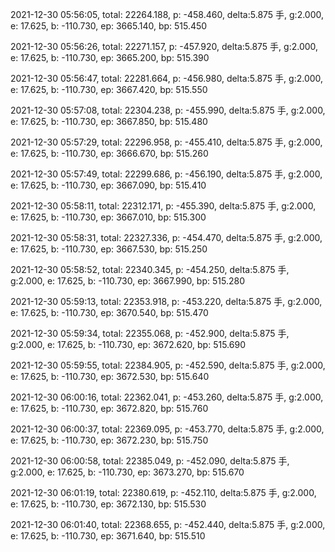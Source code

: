 2021-12-30 05:56:05, total: 22264.188, p: -458.460, delta:5.875 手, g:2.000, e: 17.625, b: -110.730, ep: 3665.140, bp: 515.450

2021-12-30 05:56:26, total: 22271.157, p: -457.920, delta:5.875 手, g:2.000, e: 17.625, b: -110.730, ep: 3665.200, bp: 515.390

2021-12-30 05:56:47, total: 22281.664, p: -456.980, delta:5.875 手, g:2.000, e: 17.625, b: -110.730, ep: 3667.420, bp: 515.550

2021-12-30 05:57:08, total: 22304.238, p: -455.990, delta:5.875 手, g:2.000, e: 17.625, b: -110.730, ep: 3667.850, bp: 515.480

2021-12-30 05:57:29, total: 22296.958, p: -455.410, delta:5.875 手, g:2.000, e: 17.625, b: -110.730, ep: 3666.670, bp: 515.260

2021-12-30 05:57:49, total: 22299.686, p: -456.190, delta:5.875 手, g:2.000, e: 17.625, b: -110.730, ep: 3667.090, bp: 515.410

2021-12-30 05:58:11, total: 22312.171, p: -455.390, delta:5.875 手, g:2.000, e: 17.625, b: -110.730, ep: 3667.010, bp: 515.300

2021-12-30 05:58:31, total: 22327.336, p: -454.470, delta:5.875 手, g:2.000, e: 17.625, b: -110.730, ep: 3667.530, bp: 515.250

2021-12-30 05:58:52, total: 22340.345, p: -454.250, delta:5.875 手, g:2.000, e: 17.625, b: -110.730, ep: 3667.990, bp: 515.280

2021-12-30 05:59:13, total: 22353.918, p: -453.220, delta:5.875 手, g:2.000, e: 17.625, b: -110.730, ep: 3670.540, bp: 515.470

2021-12-30 05:59:34, total: 22355.068, p: -452.900, delta:5.875 手, g:2.000, e: 17.625, b: -110.730, ep: 3672.620, bp: 515.690

2021-12-30 05:59:55, total: 22384.905, p: -452.590, delta:5.875 手, g:2.000, e: 17.625, b: -110.730, ep: 3672.530, bp: 515.640

2021-12-30 06:00:16, total: 22362.041, p: -453.260, delta:5.875 手, g:2.000, e: 17.625, b: -110.730, ep: 3672.820, bp: 515.760

2021-12-30 06:00:37, total: 22369.095, p: -453.770, delta:5.875 手, g:2.000, e: 17.625, b: -110.730, ep: 3672.230, bp: 515.750

2021-12-30 06:00:58, total: 22385.049, p: -452.090, delta:5.875 手, g:2.000, e: 17.625, b: -110.730, ep: 3673.270, bp: 515.670

2021-12-30 06:01:19, total: 22380.619, p: -452.110, delta:5.875 手, g:2.000, e: 17.625, b: -110.730, ep: 3672.130, bp: 515.530

2021-12-30 06:01:40, total: 22368.655, p: -452.440, delta:5.875 手, g:2.000, e: 17.625, b: -110.730, ep: 3671.640, bp: 515.510